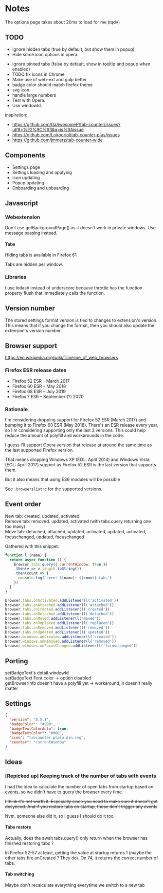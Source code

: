 # Notes

The options page takes about 20ms to load for me (tqdv)

## TODO

+ Ignore hidden tabs (true by default, but show them in popup)
+ Hide some icon options in opera

* Ignore pinned tabs (false by default, show in tooltip and popup when enabled)
* TODO fix icons in Chrome
* Make use of web-ext and gulp better
* badge color should match firefox theme
* svg icon
* handle large numbers
* Test with Opera.
* Use windowId.

inspiration:
* https://github.com/DaAwesomeP/tab-counter/issues?utf8=%E2%9C%93&q=is%3Aissue
* https://github.com/Loirooriol/tab-counter-plus/issues
* https://github.com/jmmerz/tab-counter-wide

## Components

* Settings page
* Settings loading and applying
* Icon updating
* Popup updating
* Onboarding and upboarding

## Javascript

### Webextension

Don't use getBackgroundPage() as it doesn't work in private windows. Use message passing instead.

#### Tabs

Hiding tabs is available in Firefox 61

Tabs are hidden per window.

### Libraries

I use lodash instead of underscore because throttle has the function property flush that immediately calls the function.

## Version number

The stored settings format version is tied to changes to extension's version.
This means that if you change the format, then you should also update the
extension's version number.

## Browser support

<https://en.wikipedia.org/wiki/Timeline_of_web_browsers>

### Firefox ESR release dates

* Firefox 52 ESR – March 2017
* Firefox 60 ESR – May 2018
* Firefox 68 ESR – July 2019
* Firefox ? ESR – September (?) 2020

### Rationale

I'm considering dropping support for Firefox 52 ESR (March 2017) and bumping it to Firefox 60 ESR (May 2018). There's an ESR release every year, so I'm considering supporting only the last 3 versions. This could help reduce the amount of polyfill and workarounds in the code.

I guess I'll support Opera version that release at around the same time as the last supported Firefox version.

That means dropping Windows XP (EOL: April 2014) and Windows Vista (EOL: April 2017) support as Firefox 52 ESR is the last version that supports them.

But it also means that using ES6 modules will be possible

See `.browserslistrc` for the supported versions.

## Event order

New tab: created, updated, activated\
Remove tab: removed. updated, activated (with tabs.query returning one too many)\
Move tab: detached, attached, updated, activated, updated, activated, focuschanged, updated, focuschanged

Gathered with this snippet:

```js
function l (name) {
  return async function () {
    browser.tabs.query({ currentWindow: true })
    .then(v => v.length.toString())
    .then(count => {
      console.log(`event ${name}: ${count} tabs`)
    })
  }
}

browser.tabs.onActivated.addListener(l('activated'))
browser.tabs.onAttached.addListener(l('attached'))
browser.tabs.onCreated.addListener(l('created'))
browser.tabs.onDetached.addListener(l('detached'))
browser.tabs.onMoved.addListener(l('moved'))
browser.tabs.onReplaced.addListener(l('replaced'))
browser.tabs.onRemoved.addListener(l('removed'))
browser.tabs.onUpdated.addListener(l('updated'))
browser.windows.onCreated.addListener(l('created'))
browser.windows.onRemoved.addListener(l('removed'))
browser.windows.onFocusChanged.addListener(l('focuschanged'))
```

## Porting

setBadgeText's detail.windowId\
setBadgeText Font color -> option disabled\
getBrowserInfo doesn't have a polyfill yet -> workaround, it doesn't really matter

## Settings

```json
{
  "version": "0.5.1",
  "badgeColor": "#999",
  "badgeTextColorAuto": true,
  "badgeTextColor": "#000",
  "icon": "tabcounter.plain.min.svg",
  "counter": "currentWindow"
}
```

## Ideas

### [Repicked up] Keeping track of the number of tabs with events

I had the idea to calculate the number of open tabs from startup based on events,
so we didn't have to query the browser every time.

~~I think it's not worth it. Especially since you need to make sure it doesn't get
desynced. And if you restore tabs on startup, those don't trigger any events~~

Nvm, someone else did it, so I guess I should do it too.

#### Tabs restore

Actually, does the await tabs.query() only return when the browser has finished restoring tabs ?

In Firefox 52-57 at least, getting the value at startup returns 1 (maybe the other tabs fire onCreated ? They do). On 74, it returns the correct number of tabs.

#### Tab switching

Maybe don't recalculate everything everytime we switch to a new tab
